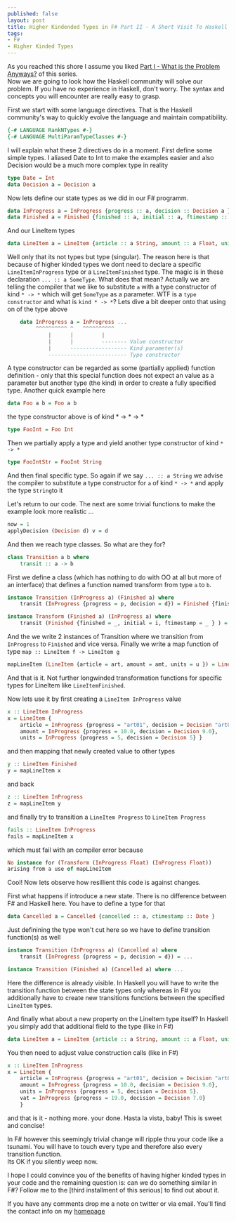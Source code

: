 ```yaml
---
published: false
layout: post
title: Higher Kindended Types in F# Part II - A Short Visit To Haskell Land
tags:
- F#
- Higher Kinded Types
---
```


As you reached this shore I assume you liked [Part I - What is the Problem Anyways?]() of this series.  
Now we are going to look how the Haskell community will solve our problem. If you have no experience in Haskell, don't worry. 
The syntax and concepts you will encounter are really easy to grasp.

First we start with some language directives. That is the Haskell community's way to quickly evolve the language and maintain compatibility.

``` Haskell
{-# LANGUAGE RankNTypes #-}
{-# LANGUAGE MultiParamTypeClasses #-}
```

I will explain what these 2 directives do in a moment. First define some simple types. I aliased Date to Int to make the examples easier 
and also Decision would be a much more complex type in reality

``` Haskell
type Date = Int
data Decision a = Decision a 
```

Now lets define our state types as we did in our F# programm.

``` Haskell
data InProgress a = InProgress {progress :: a, decision :: Decision a } 
data Finished a = Finished {finished :: a, initial :: a, ftimestamp :: Date } 
```

And our LineItem types

``` Haskell
data LineItem a = LineItem {article :: a String, amount :: a Float, units :: a Int } 
```

Well only that its not types but type (singular). The reason here is that because of higher kinded types we dont need to declare a specific `LineItemInProgress` type or
a `LineItemFinished` type. The magic is in these declaration `... :: a SomeType`. What does that mean? Actually we are telling the compiler 
that we like to substitute `a` with a type constructor of kind `* -> *` which will get `SomeType` as a parameter. 
WTF is a `type constructor` and what is `kind * -> *`?
Lets dive a bit deeper onto that using on of the type above

``` Haskell
    data InProgress a = InProgress ...
         ^^^^^^^^^^ ^   ^^^^^^^^^^
             |      |         |
             |      |         -------- Value constructor
             |      ------------------ Kind parameter(s)
             ------------------------- Type constructor
```

A type constructor can be regarded as some (partially applied) function definition - only that this special function does not expect an value as a parameter
but another type (the kind) in order to create a fully specified type. Another quick example here

``` Haskell
data Foo a b = Foo a b
```

the type constructor above is of kind * -> * -> *

``` Haskell
type FooInt = Foo Int
```

Then we partially apply a type and yield another type constructor of kind `* -> *`

``` Haskell
type FooIntStr = FooInt String
```

And then final specific type.
So again if we say `... :: a String` we advise the compiler to substitute a type constructor for `a` of kind `* -> *` and apply the type `String`to it

Let's return to our code. The next are some trivial functions to make the example look more realistic ...

``` Haskell
now = 1
applyDecision (Decision d) v = d
```

And then we reach type classes. So what are they for?

``` Haskell
class Transition a b where  
    transit :: a -> b  
```

First we define a class (which has nothing to do with OO at all but more of an interface) that defines a function named transform from type `a` to `b`. 

``` Haskell
instance Transition (InProgress a) (Finished a) where
    transit (InProgress {progress = p, decision = d}) = Finished {finished = applyDecision d p, initial = p, ftimestamp = now }

instance Transform (Finished a) (InProgress a) where
    transit (Finished {finished = _, initial = i, ftimestamp = _ } ) = InProgress {progress = i, decision = Decision i}
```

And the we write 2 instances of Transition where we transition from `InProgress` to `Finished` and vice versa.
Finally we write a map function of type `map :: LineItem f -> LineItem g`

``` Haskell
mapLineItem (LineItem {article = art, amount = amt, units = u }) = LineItem {article = transit art, amount = transit amt, units = transit u}
```

And that is it. Not further longwinded transformation functions for specific types for LineItem like `LineItemFinished`.

Now lets use it by first creating a `LineItem InProgress` value

``` Haskell
x :: LineItem InProgress
x = LineItem {
    article = InProgress {progress = "art01", decision = Decision "art01"}, 
    amount = InProgress {progress = 10.0, decision = Decision 9.0}, 
    units = InProgress {progress = 5, decision = Decision 5} }
```

and then mapping that newly created value to other types

``` Haskell
y :: LineItem Finished
y = mapLineItem x
```

and back

``` Haskell
z :: LineItem InProgress
z = mapLineItem y
```

and finally try to transition a `LineItem Progress` to `LineItem Progress` 

``` Haskell
fails :: LineItem InProgress
fails = mapLineItem x
```

which must fail with an compiler error because

``` Haskell
No instance for (Transform (InProgress Float) (InProgress Float))
arising from a use of mapLineItem
```

Cool! Now lets observe how resillient this code is against changes.

First what happens if introduce a new state. There is no difference between F# and Haskell here. You have to define a type for that

``` Haskell
data Cancelled a = Cancelled {cancelled :: a, ctimestamp :: Date }   
```

Just definining the type won't cut here so we have to define transition function(s) as well

``` Haskell
instance Transition (InProgress a) (Cancelled a) where
    transit (InProgress {progress = p, decision = d}) = ...

instance Transition (Finished a) (Cancelled a) where ...
```

Here the difference is already visible. In Haskell you will have to write the transition function between the state types 
only whereas in F# you additionally have to create new transitions functions between the specified `LineItem` types.

And finally what about a new property on the LineItem type itself? In Haskell you simply add that additional field to the type (like in F#)

``` Haskell
data LineItem a = LineItem {article :: a String, amount :: a Float, units :: a Int, vat :: a Float } 
```

You then need to adjust value construction calls (like in F#)

``` Haskell
x :: LineItem InProgress
x = LineItem {
    article = InProgress {progress = "art01", decision = Decision "art01"}, 
    amount = InProgress {progress = 10.0, decision = Decision 9.0}, 
    units = InProgress {progress = 5, decision = Decision 5}.
    vat = InProgress {progress = 19.0, decision = Decision 7.0}
    }
```

and that is it - nothing more. your done. Hasta la vista, baby! This is sweet and concise!

In F# however this seemingly trivial change will ripple thru your code like a tsunami. 
You will have to touch every type and therefore also every transition function.  
Its OK if you silently weep now.

I hope I could convince you of the benefits of having higher kinded types in your code and the remaining question is: can we do something similar in F#?
Follow me to the [third installment of this serious] to find out about it.

If you have any comments drop me a note on twitter or via email. You'll find the contact info on my [homepage](http://www.robkuz.com)
